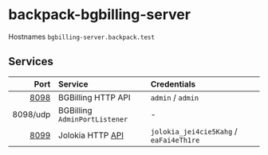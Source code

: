 # backpack-bgbilling-server

Hostnames `bgbilling-server.backpack.test`

## Services

| Port | Service | Credentials
| ---: | :------ | :----------
| [8098](http://bgbilling-server.backpack.test:8098) | BGBilling HTTP API | `admin` / `admin`
| 8098/udp | BGBilling `AdminPortListener` | -
| [8099](http://bgbilling-server.backpack.test:8099) | Jolokia HTTP [API](https://jolokia.org/reference/html/protocol.html) | `jolokia_jei4cie5Kahg` / `eaFai4eTh1re`
